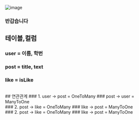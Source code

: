 ![image](https://github.com/user-attachments/assets/5fd3e1a8-b14f-47e2-b5e3-353346fbd7a5)   
### 반갑습니다    
## 테이블,컬럼   
### user = 이름, 학번   
### post = title, text    
### like = isLike   
<br/>
## 연관관계
### 1.   user -> post = OneToMany   
###      post -> user = ManyToOne   
<br/>
### 2.   post -> like = OneToMany
###      like -> post = ManyToOne
<br/>
### 2.   post -> like = OneToMany
###      like -> post = ManyToOne





